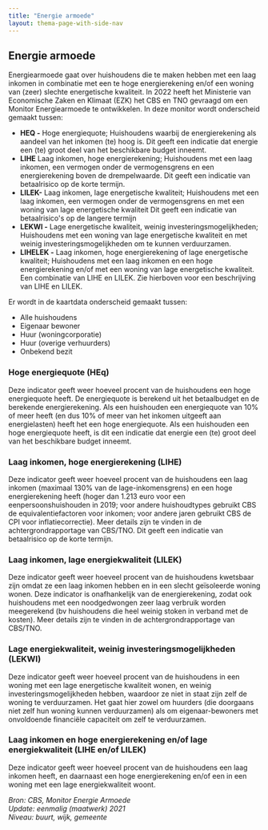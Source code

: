 ```yaml
---
title: "Energie armoede"
layout: thema-page-with-side-nav
---
```

## Energie armoede

Energiearmoede gaat over huishoudens die te maken hebben met een laag inkomen in combinatie met een te hoge energierekening en/of een woning van (zeer) slechte energetische kwaliteit. In 2022 heeft het Ministerie van Economische Zaken en Klimaat (EZK) 
het CBS en TNO gevraagd om een Monitor Energiearmoede te ontwikkelen. In deze monitor wordt onderscheid gemaakt tussen:

- **HEQ -** Hoge energiequote; Huishoudens waarbij de energierekening als aandeel van het inkomen (te) hoog is. Dit geeft een indicatie dat energie een (te) groot deel van het beschikbare budget inneemt.
- **LIHE**  Laag inkomen, hoge energierekening; Huishoudens met een laag inkomen, een vermogen onder de vermogensgrens en een energierekening boven de drempelwaarde. Dit geeft een indicatie van betaalrisico op de korte termijn.
- **LILEK-** Laag inkomen, lage energetische kwaliteit; Huishoudens met een laag inkomen, een vermogen onder de vermogensgrens en met een woning van lage energetische kwaliteit Dit geeft een indicatie van betaalrisico's op de langere termijn
- **LEKWI -** Lage energetische kwaliteit, weinig investeringsmogelijkheden; Huishoudens met een woning van lage energetische kwaliteit en met weinig investeringsmogelijkheden om te kunnen verduurzamen.
- **LIHELEK -** Laag inkomen, hoge energierekening of lage energetische kwaliteit; Huishoudens met een laag inkomen en een hoge energierekening en/of met een woning van lage energetische kwaliteit. Een combinatie van LIHE en LILEK. Zie hierboven voor een beschrijving van LIHE en LILEK.

Er wordt in de kaartdata onderscheid gemaakt tussen:

- Alle huishoudens
- Eigenaar bewoner
- Huur (woningcorporatie)
- Huur (overige verhuurders)
- Onbekend bezit

### Hoge energiequote (HEq)

Deze indicator geeft weer hoeveel procent van de huishoudens een hoge energiequote heeft. De energiequote is berekend uit het betaalbudget en de berekende energierekening. Als een huishouden een energiequote van 10% of meer heeft (en dus 10% of meer van het inkomen uitgeeft aan energielasten) heeft het een hoge energiequote. Als een huishouden een hoge energiequote heeft, is dit een indicatie dat energie een (te) groot deel van het beschikbare budget inneemt.

### Laag inkomen, hoge energierekening (LIHE)

Deze indicator geeft weer hoeveel procent van de huishoudens een laag inkomen (maximaal 130% van de lage-inkomensgrens) en een hoge energierekening heeft (hoger dan 1.213 euro voor een eenpersoonshuishouden in 2019; voor andere huishoudtypes gebruikt CBS de equivalentiefactoren voor inkomen; voor andere jaren gebruikt CBS de CPI voor inflatiecorrectie). Meer details zijn te vinden in de achtergrondrapportage van CBS/TNO. Dit geeft een indicatie van betaalrisico op de korte termijn.

### Laag inkomen, lage energiekwaliteit (LILEK)

Deze indicator geeft weer hoeveel procent van de huishoudens kwetsbaar zijn omdat ze een laag inkomen hebben en in een slecht geïsoleerde woning wonen. Deze indicator is onafhankelijk van de energierekening, zodat ook huishoudens met een noodgedwongen zeer laag verbruik worden meegerekend (bv huishoudens die heel weinig stoken in verband met de kosten). Meer details zijn te vinden in de achtergrondrapportage van CBS/TNO.

### Lage energiekwaliteit, weinig investeringsmogelijkheden (LEKWI)

Deze indicator geeft weer hoeveel procent van de huishoudens in een woning met een lage energetische kwaliteit wonen, en weinig investeringsmogelijkheden hebben, waardoor ze niet in staat zijn zelf de woning te verduurzamen. Het gaat hier zowel om huurders (die doorgaans niet zelf hun woning kunnen verduurzamen) als om eigenaar-bewoners met onvoldoende financiële capaciteit om zelf te verduurzamen.

### Laag inkomen en hoge energierekening en/of lage energiekwaliteit (LIHE en/of LILEK)

Deze indicator geeft weer hoeveel procent van de huishoudens een laag inkomen heeft, en daarnaast een hoge energierekening en/of een in een woning met een lage energiekwaliteit woont.


_Bron: CBS, Monitor Energie Armoede_<br/>
_Update: eenmalig (maatwerk) 2021_<br/>
_Niveau: buurt, wijk, gemeente_
